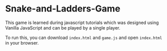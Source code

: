 # Snake-and-Ladders-Game

This game is learned during javascript tutorials which was designed using Vanilla JavaScript and can be played by a single player.

To run this, you can download `index.html` and `game.js` and open `index.html` in your browser.

